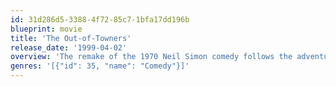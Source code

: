 ```yaml
---
id: 31d286d5-3388-4f72-85c7-1bfa17dd196b
blueprint: movie
title: 'The Out-of-Towners'
release_date: '1999-04-02'
overview: 'The remake of the 1970 Neil Simon comedy follows the adventures of a couple, Henry and Nancy Clark, vexed by misfortune while in New York City for a job interview.'
genres: '[{"id": 35, "name": "Comedy"}]'
---
```

